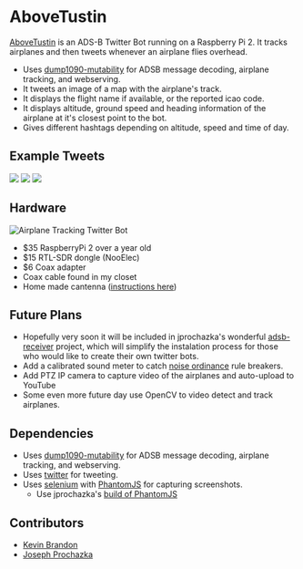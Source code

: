 # AboveTustin
[AboveTustin](https://twitter.com/abovetustin) is an ADS-B Twitter Bot running on a Raspberry Pi 2.  It tracks airplanes and then tweets whenever an airplane flies overhead.

 * Uses [dump1090-mutability](https://github.com/mutability/dump1090) for ADSB message decoding, airplane tracking, and webserving.
 * It tweets an image of a map with the airplane's track.
 * It displays the flight name if available, or the reported icao code.
 * It displays altitude, ground speed and heading information of the airplane at it's closest point to the bot.
 * Gives different hashtags depending on altitude, speed and time of day.

## Example Tweets
![](http://i.imgur.com/fpzYXFTl.png)
![](http://i.imgur.com/t1Wzd1tl.png)
![](http://i.imgur.com/mjvbbPNl.png)

## Hardware
![Airplane Tracking Twitter Bot](http://i.imgur.com/zKuL5y1l.jpg)
 
 * $35 RaspberryPi 2 over a year old
 * $15 RTL-SDR dongle (NooElec)
 * $6 Coax adapter
 * Coax cable found in my closet
 * Home made cantenna ([instructions here](https://web.archive.org/web/20170909005202/https://www.adsbexchange.com/forums/topic/beginners-2-cantenna-easy-diy-antenna-to-improve-rangeplane-count/))
 
## Future Plans
* Hopefully very soon it will be included in jprochazka's wonderful [adsb-receiver](https://github.com/jprochazka/adsb-receiver) project, which will simplify the instalation process for those who would like to create their own twitter bots.
* Add a calibrated sound meter to catch [noise ordinance](http://www.ocair.com/generalaviation/noise/) rule breakers.
* Add PTZ IP camera to capture video of the airplanes and auto-upload to YouTube
 * Some even more future day use OpenCV to video detect and track airplanes.

## Dependencies
* Uses [dump1090-mutability](https://github.com/mutability/dump1090) for ADSB message decoding, airplane tracking, and webserving.
* Uses [twitter](https://pypi.python.org/pypi/twitter) for tweeting.
* Uses [selenium](https://pypi.python.org/pypi/selenium) with [PhantomJS](http://phantomjs.org/) for capturing screenshots.
  * Use jprochazka's [build of PhantomJS](https://github.com/jprochazka/phantomjs-linux-armv7l)

## Contributors
* [Kevin Brandon](https://github.com/kevinabrandon)
* [Joseph Prochazka](https://github.com/jprochazka)
